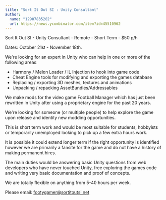 ```yaml
---
title: "Sort It Out SI : Unity Consultant"
author:
  name: "12907835202"
  url: https://news.ycombinator.com/item?id=45510962
---
```

Sort It Out SI - Unity Consultant - Remote - Short Term - $50 p&#x2F;h

Dates: October 21st - November 18th.

We&#x27;re looking for an expert in Unity who can help in one or more of the following areas:
- Harmony &#x2F; Melon Loader &#x2F; IL Injection to hook into game code
- Cheat Engine tools for modifying and exporting the games database
- Replacing &#x2F; exporting 3D meshes, textures and animations
- Unpacking &#x2F; repacking AssetBundles&#x2F;Addressables

We make mods for the video game Football Manager which has just been rewritten in Unity after using a proprietary engine for the past 20 years.

We&#x27;re looking for someone (or multiple people) to help explore the game upon release and identity new modding opportunities.

This is short term work and would be most suitable for students, hobbyists or temporarily unemployed looking to pick up a few extra hours work.

It is possible it could extend longer term if the right opportunity is identified however we are primarily a fansite for the game and do not have a history of making permanent hires.

The main duties would be answering basic Unity questions from web developers who have never touched Unity, free exploring the games code and writing very basic documentation and proof of concepts.

We are totally flexible on anything from 5-40 hours per week.

Please email: footygamer@sortitoutsi.net
<JobApplication />
